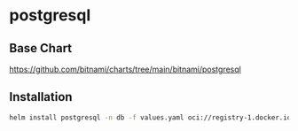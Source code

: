 # postgresql

## Base Chart
https://github.com/bitnami/charts/tree/main/bitnami/postgresql

## Installation
```bash
helm install postgresql -n db -f values.yaml oci://registry-1.docker.io/bitnamicharts/postgresql
```
